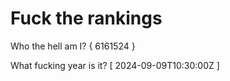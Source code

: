 # Fuck the rankings

Who the hell am I?
{ 6161524 }

What fucking year is it?
[ 2024-09-09T10:30:00Z ]
